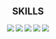 <h2 align="center">SKILLS</h2>

<div align="center">
  <img src="https://img.shields.io/badge/javascript-grey?style=for-the-badge&logo=javascript">
  <img src="https://img.shields.io/badge/css-grey?style=for-the-badge&logo=css3">
  <img src="https://img.shields.io/badge/html-grey?style=for-the-badge&logo=html5">
  <img src="https://img.shields.io/badge/tailwindcss-grey?style=for-the-badge&logo=tailwindcss">
  <img src="https://img.shields.io/badge/vscode-grey?style=for-the-badge&logo=vscode">
  
</div>
